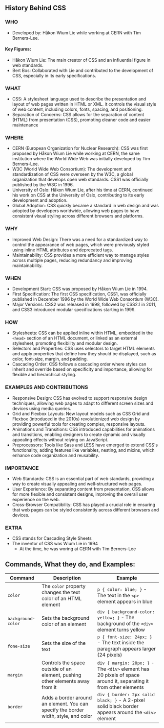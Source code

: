 ## History Behind CSS
### WHO
- Developed by: Håkon Wium Lie while working at CERN with Tim Berners-Lee.
#### Key Figures:
- Håkon Wium Lie: The main creator of CSS and an influential figure in web standards.
- Bert Bos: Collaborated with Lie and contributed to the development of CSS, especially in its early specifications.
### WHAT
- CSS: A stylesheet language used to describe the presentation and layout of web pages written in HTML or XML. It controls the visual style of web content, including colors, fonts, spacing, and positioning.
- Separation of Concerns: CSS allows for the separation of content (HTML) from presentation (CSS), promoting cleaner code and easier maintenance
### WHERE
- CERN (European Organization for Nuclear Research): CSS was first proposed by Håkon Wium Lie while working at CERN, the same institution where the World Wide Web was initially developed by Tim Berners-Lee.
- W3C (World Wide Web Consortium): The development and standardization of CSS were overseen by the W3C, a global organization that develops open web standards. CSS1 was officially published by the W3C in 1996.
- University of Oslo: Håkon Wium Lie, after his time at CERN, continued his work on CSS at the University of Oslo, contributing to its early development and adoption.
- Global Adoption: CSS quickly became a standard in web design and was adopted by developers worldwide, allowing web pages to have consistent visual styling across different browsers and platforms.
### WHY
- Improved Web Design: There was a need for a standardized way to control the appearance of web pages, which were previously styled using inline HTML attributes and deprecated tags.
- Maintainability: CSS provides a more efficient way to manage styles across multiple pages, reducing redundancy and improving maintainability.
### WHEN
- Development Start: CSS was proposed by Håkon Wium Lie in 1994.
- First Specification: The first CSS specification, CSS1, was officially published in December 1996 by the World Wide Web Consortium (W3C).
- Major Versions: CSS2 was released in 1998, followed by CSS2.1 in 2011, and CSS3 introduced modular specifications starting in 1999.
### HOW
- Stylesheets: CSS can be applied inline within HTML, embedded in the `<head>` section of an HTML document, or linked as an external stylesheet, promoting flexibility and modular design.
- Selectors and Properties: CSS uses selectors to target HTML elements and apply properties that define how they should be displayed, such as color, font-size, margin, and padding.
- Cascading Order: CSS follows a cascading order where styles can inherit and override based on specificity and importance, allowing for flexible and hierarchical styling.
### EXAMPLES AND CONTRIBUTIONS
- Responsive Design: CSS has evolved to support responsive design techniques, allowing web pages to adapt to different screen sizes and devices using media queries.
- Grid and Flexbox Layouts: New layout models such as CSS Grid and Flexbox (introduced in the 2010s) revolutionized web design by providing powerful tools for creating complex, responsive layouts.
- Animations and Transitions: CSS introduced capabilities for animations and transitions, enabling designers to create dynamic and visually appealing effects without relying on JavaScript.
- Preprocessors: Tools like Sass and LESS have emerged to extend CSS's functionality, adding features like variables, nesting, and mixins, which enhance code organization and reusability.
### IMPORTANCE
- Web Standards: CSS is an essential part of web standards, providing a way to create visually appealing and well-structured web pages.
- User Experience: By separating content from presentation, CSS allows for more flexible and consistent designs, improving the overall user experience on the web.
- Cross-Browser Compatibility: CSS has played a crucial role in ensuring that web pages can be styled consistently across different browsers and devices.
### EXTRA
* CSS stands for Cascading Style Sheets
* The inventor of CSS was Wium Lie in 1994
    * At the time, he was woring at CERN with Tim Berners-Lee
## Commands, What they do, and Examples:
| Command | Description | Example |
|---|---|---|
| `color` | The `color` property changes the text color of an HTML element | `p { color: blue; }` - The text in the `<p>` element appears in blue |
| `background-color` | Sets the background color of an element | `div { background-color: yellow; }` - The background of the `<div>` element turns yellow |
| `fone-size` | Sets the size of the text | `p { font-size: 24px; }` - The text inside the paragraph appears larger (24 pixels) |
| `margin` | Controls the space outside of an element, pushing other elements away from it | `div { margin: 20px; }` - The `<div>` element has 20 pixels of space around it, separating it from other elements |
| `border` | Adds a border around an element. You can specify the border width, style, and color | `div { border: 2px solid black; }` - A 2-pixel solid black border appears around the `<div>` element |